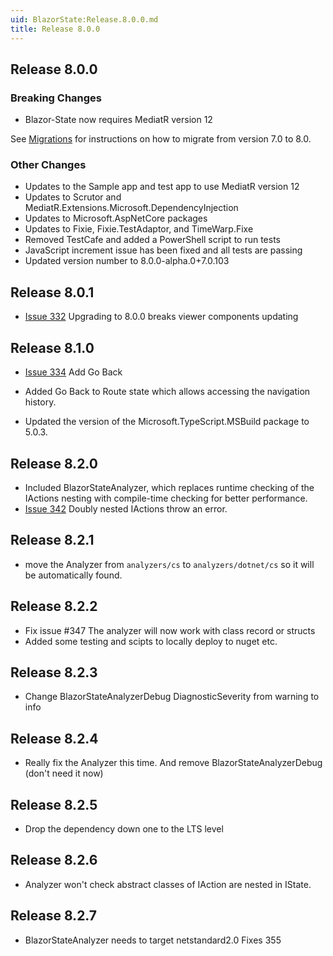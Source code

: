 ```yaml
---
uid: BlazorState:Release.8.0.0.md
title: Release 8.0.0
---
```


## Release 8.0.0

### Breaking Changes

* Blazor-State now requires MediatR version 12

See [Migrations](xref:BlazorState:Migration7-8.md) for instructions on how to migrate from version 7.0 to 8.0.

### Other Changes

* Updates to the Sample app and test app to use MediatR version 12
* Updates to Scrutor and MediatR.Extensions.Microsoft.DependencyInjection
* Updates to Microsoft.AspNetCore packages
* Updates to Fixie, Fixie.TestAdaptor, and TimeWarp.Fixe
* Removed TestCafe and added a PowerShell script to run tests
* JavaScript increment issue has been fixed and all tests are passing
* Updated version number to 8.0.0-alpha.0+7.0.103

## Release 8.0.1

* [Issue 332](https://github.com/TimeWarpEngineering/blazor-state/issues/332) Upgrading to 8.0.0 breaks viewer components updating 

## Release 8.1.0

* [Issue 334](https://github.com/TimeWarpEngineering/blazor-state/issues/334) Add Go Back

* Added Go Back to Route state which allows accessing the navigation history.
* Updated the version of the Microsoft.TypeScript.MSBuild package to 5.0.3.

## Release 8.2.0

* Included BlazorStateAnalyzer, which replaces runtime checking of the IActions nesting with compile-time checking for better performance.
* [Issue 342](https://github.com/TimeWarpEngineering/blazor-state/issues/342) Doubly nested IActions throw an error.


## Release 8.2.1

* move the Analyzer from `analyzers/cs` to `analyzers/dotnet/cs` so it will be automatically found.

## Release 8.2.2

* Fix issue #347  The analyzer will now work with class record or structs
* Added some testing and scipts to locally deploy to nuget etc.

## Release 8.2.3

* Change BlazorStateAnalyzerDebug DiagnosticSeverity from warning to info

## Release 8.2.4
* Really fix the Analyzer this time.  And remove BlazorStateAnalyzerDebug (don't need it now)

## Release 8.2.5
* Drop the dependency down one to the LTS level

## Release 8.2.6
* Analyzer won't check abstract classes of IAction are nested in IState.

## Release 8.2.7
* BlazorStateAnalyzer needs to target netstandard2.0 Fixes 355 